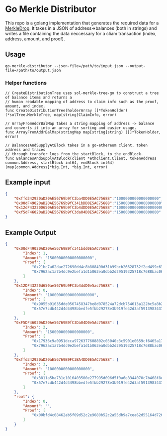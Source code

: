 # Go Merkle Distributor

This repo is a golang implementation that generates the required data for a [MerkleDrop](https://github.com/Uniswap/merkle-distributor/blob/master/contracts/MerkleDistributor.sol). It takes in a JSON of address->balances (both in strings) and writes a file containing the data neccessary for a cliam transaction (index, address, amount, and proof).

## Usage
```
go-merkle-distributor --json-file=/path/to/input.json --output-file=/path/to/output.json
```

### Helper functions
```golang
// CreateDistributionTree uses sol-merkle-tree-go to construct a tree of balance items and returns a 
// human readable mapping of address to claim info such as the proof, amount, and index. 
func CreateDistributionTree(holderArray []*TokenHolder) (*solTree.MerkleTree, map[string]ClaimInfo, error)

// ArrayFromAddrBalMap takes a string mapping of address -> balance and converts it into an array for sorting and easier usage. 
func ArrayFromAddrBalMap(stringMap map[string]string) ([]*TokenHolder, error)

// BalancesAndSupplyAtBlock takes in a go-ethereum client, token address and traces 
// through transfer logs from the startBlock, to the endBlock.
func BalancesAndSupplyAtBlock(client *ethclient.Client, tokenAddress common.Address, startBlock int64, endBlock int64) (map[common.Address]*big.Int, *big.Int, error)
```



## Example input
```json
{
    "0xffd342920aD20AE56769b9fC3ba4DD0E5AC75688":"1000000000000000000",
    "0x00dF49020aD20AE56769b9fC341bDD0E5AC75688":"15000000000000000000",
    "0x12dF43220D650AE56769b9fC3b4dDD0E5AC75688":"100000000000000000000",
    "0xf5dF46020aD20AE56769b9fC3da04D0E5AC75688":"1500000000000000000"
}
```


## Example Output
```json
{
    "0x00dF49020AD20Ae56769B9fc341bdd0E5AC75688": {
        "Index": 1,
        "Amount": "15000000000000000000",
        "Proof": [
            "0x21bc7a62dae272690dd4c8b808490d31b99bcb26628732f2ed499c632f04c97a",
            "0x7962ac1a7b4dc9e2befa1d1b063ea0dbb2d29519325718c7688bac06c34505bd"
        ]
    },
    "0x12DF43220d650ae56769b9FC3b4ddD0e5ac75688": {
        "Index": 0,
        "Amount": "100000000000000000000",
        "Proof": [
            "0x9055b91635dde0567458347be8d078524a72dcb754613a122bc5a8b2eb1676d4",
            "0x57e7cdb442d4d4498bbedfe5fbb29278e3b919fe42d3af5913983437f1c2a370"
        ]
    },
    "0xF5DF46020AD20Ae56769B9fC3Da04D0e5Ac75688": {
        "Index": 2,
        "Amount": "1500000000000000000",
        "Proof": [
            "0x17936c9a0951dcca9726377608802c03040c3c5901e0659cf6465a17b80b04dd",
            "0x7962ac1a7b4dc9e2befa1d1b063ea0dbb2d29519325718c7688bac06c34505bd"
        ]
    },
    "0xffd342920aD20aE56769B9FC3BA4DD0E5AC75688": {
        "Index": 3,
        "Amount": "1000000000000000000",
        "Proof": [
            "0x3811a5ba731e1016403500e277995d096d5f0a6e8344070c7b468f8e38e75e7e",
            "0x57e7cdb442d4d4498bbedfe5fbb29278e3b919fe42d3af5913983437f1c2a370"
        ]
    },
    "root": {
        "Index": 0,
        "Amount": "",
        "Proof": [
            "0x00bfd4c68462ab5f09d52c2e9680b52c2a55db9a7cea62d55164d726eeb36f8c"
        ]
    }
}
```